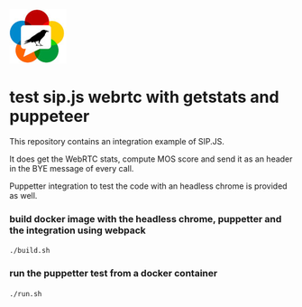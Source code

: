 
![raven_rtc](dist/logo_s.jpg)

# test sip.js webrtc with getstats and puppeteer


This repository contains an integration example of SIP.JS.

It does get the WebRTC stats, compute MOS score and send it as an header in the BYE message of every call.

Puppetter integration to test the code with an headless chrome is provided as well.

### build docker image with the headless chrome, puppetter and the integration using webpack 
`./build.sh`

### run the puppetter test from a docker container
`./run.sh`
